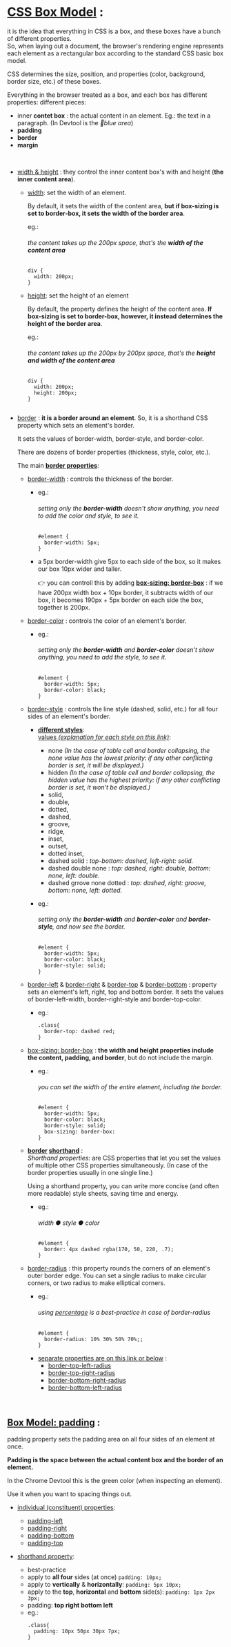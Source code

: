# [CSS Box Model](https://developer.mozilla.org/en-US/docs/Web/CSS/CSS_Box_Model) :
it is the idea that everything in CSS is a box, and these boxes have a bunch of different properties.  
So, when laying out a document, the browser's rendering engine represents each element as a rectangular box according to the standard CSS basic box model.   

CSS determines the size, position, and properties (color, background, border size, etc.) of these boxes.   

Everything in the browser treated as a box, and each box has different properties: different pieces:
  - inner __contet box__ : the actual content in an element. Eg.: the text in a paragraph. (In Devtool is the *🔵blue area*)
  - __padding__
  - __border__
  - __margin__

<br>

- [width & height](https://developer.mozilla.org/en-US/docs/Web/CSS/box-sizing) : they control the inner content box's with and height (**the inner content area**).
  -  [width](https://developer.mozilla.org/en-US/docs/Web/CSS/width): set the width of an element.    
  
      By default, it sets the width of the content area, **but if box-sizing is set to border-box, it sets the width of the border area**.

      eg.:
      ###### *the content takes up the 200px space, that's the __width of the content area__*
      ```
      div {
        width: 200px;
      }
      ```

  -  [height](https://developer.mozilla.org/en-US/docs/Web/CSS/height): set the height of an element   
  
      By default, the property defines the height of the content area. **If box-sizing is set to border-box, however, it instead determines the height of the border area**.

      eg.:
      ###### *the content takes up the 200px by 200px space, that's the __height and width of the content area__*
      ```
      div {
        width: 200px;
        height: 200px;
      }


- [border](https://developer.mozilla.org/en-US/docs/Web/CSS/border) : __it is a border around an element__. So, it is a shorthand CSS property which sets an element's border. 

  It sets the values of border-width, border-style, and border-color.  

  There are dozens of border properties (thickness, style, color, etc.).

  The main <u>**border properties**</u>:   
    - [border-width](https://developer.mozilla.org/en-US/docs/Web/CSS/border-width) : controls the thickness of the border.
      - eg.:
        ###### *setting only the __border-width__ doesn't show anything, you need to add the color and style, to see it.*
        ```
        #element {
          border-width: 5px;
        }
        ```
      - a 5px border-width give 5px to each side of the box, so it makes our box 10px wider and taller. 
      
         👉 you can controll this by adding [__box-sizing: border-box__](https://developer.mozilla.org/en-US/docs/Web/CSS/box-sizing#syntax) : if we have 200px width box + 10px border, it subtracts width of our box, it becomes 190px + 5px border on each side the box, together is 200px.

    - [border-color](https://developer.mozilla.org/en-US/docs/Web/CSS/border-color) :  controls the color of an element's border.
      - eg.:
        ###### *setting only the __border-width__ and __border-color__ doesn't show anything, you need to add the style, to see it.*
        ```
        #element {
          border-width: 5px;
          border-color: black;
        }
        ```
  
    - [border-style](https://developer.mozilla.org/en-US/docs/Web/CSS/border-style) :  controls the line style (dashed, solid, etc.) for all four sides of an element's border.
  
      - [__different styles__](https://developer.mozilla.org/en-US/docs/Web/CSS/border-style#syntax):   
      [values *(explanation for each style on this link)*](https://developer.mozilla.org/en-US/docs/Web/CSS/border-style#values):   
        -  none *(In the case of table cell and border collapsing, the none value has the lowest priority: if any other conflicting border is set, it will be displayed.)*    
        -  hidden *(In the case of table cell and border collapsing, the hidden value has the highest priority: if any other conflicting border is set, it won't be displayed.)*   
        -  solid,    
        -  double,    
        -  dotted,    
        -  dashed,        
        -  groove,    
        -  ridge,    
        -  inset,    
        -  outset,    
        -  dotted inset,    
        -  dashed solid : *top-bottom: dashed, left-right: solid.* 
        -  dashed double none : *top: dashed, right: double, bottom: none, left: double.*    
        -  dashed grrove none dotted : *top: dashed, right: groove, bottom: none, left: dotted.*
  
      - eg.:
        ###### *setting only the __border-width__ and __border-color__ and __border-style__, and now see the border.*
        ```
        #element {
          border-width: 5px;
          border-color: black;
          border-style: solid;
        }
        ```
  - [border-left](https://developer.mozilla.org/en-US/docs/Web/CSS/border-left) & [border-right](https://developer.mozilla.org/en-US/docs/Web/CSS/border-right) & [border-top](https://developer.mozilla.org/en-US/docs/Web/CSS/border-top) & [border-bottom](https://developer.mozilla.org/en-US/docs/Web/CSS/border-bottom) : property sets an element's left, right, top and bottom border. It sets the values of border-left-width, border-right-style and border-top-color.
    -  eg.:
        ```
        .class{
          border-top: dashed red;
        }
        ```

  - [box-sizing: border-box](https://developer.mozilla.org/en-US/docs/Web/CSS/box-sizing#syntax) : **the width and height properties include the content, padding, and border**, but do not include the margin. 

      - eg.:
        ######  *you can set the width of the entire element, including the border.*
        ```
        #element {
          border-width: 5px;
          border-color: black;
          border-style: solid;
          box-sizing: border-box:
        }
        ```
  - **[border](https://developer.mozilla.org/en-US/docs/Web/CSS/border)  [shorthand](https://developer.mozilla.org/en-US/docs/Web/CSS/Shorthand_properties)** :  
    *Shorthand properties:* are CSS properties that let you set the values of multiple other CSS properties simultaneously. (In case of the border properties usually in one single line.)

    Using a shorthand property, you can write more concise (and often more readable) style sheets, saving time and energy.

    - eg.:
      ###### *width ● style ● color*
      ```
      #element {
        border: 4px dashed rgba(170, 50, 220, .7);
      }
      ```
  - [border-radius](https://developer.mozilla.org/en-US/docs/Web/CSS/border-radius) : this property rounds the corners of an element's outer border edge. You can set a single radius to make circular corners, or two radius to make elliptical corners.
     - eg.:
        ###### *using [percentage](https://developer.mozilla.org/en-US/docs/Web/CSS/percentage) is a best-practice in case of border-radius*
        ```
        #element {
          border-radius: 10% 30% 50% 70%;;
        }
        ```
      - [separate properties are on this link or below](https://developer.mozilla.org/en-US/docs/Web/CSS/border-radius#constituent_properties) : 
        - [border-top-left-radius](https://developer.mozilla.org/en-US/docs/Web/CSS/border-top-left-radius)
        - [border-top-right-radius](https://developer.mozilla.org/en-US/docs/Web/CSS/border-top-right-radius)
        - [border-bottom-right-radius](https://developer.mozilla.org/en-US/docs/Web/CSS/border-bottom-right-radius)
        - [border-bottom-left-radius](https://developer.mozilla.org/en-US/docs/Web/CSS/border-bottom-left-radius)

<br>

## [Box Model: padding](https://developer.mozilla.org/en-US/docs/Web/CSS/padding) :    
padding property sets the padding area on all four sides of an element at once.

**Padding is the space between the actual content box and the border of an element.**

In the Chrome Devtool this is the green color (when inspecting an element).

Use it when you want to spacing things out.

- [individual (constituent) properties](https://developer.mozilla.org/en-US/docs/Web/CSS/padding#constituent_properties):
    - [padding-left](https://developer.mozilla.org/en-US/docs/Web/CSS/padding-left)
    - [padding-right](https://developer.mozilla.org/en-US/docs/Web/CSS/padding-right)
    - [padding-bottom](https://developer.mozilla.org/en-US/docs/Web/CSS/padding-bottom)
    - [padding-top](https://developer.mozilla.org/en-US/docs/Web/CSS/padding-top)
  
- [shorthand property](https://developer.mozilla.org/en-US/docs/Web/CSS/Shorthand_properties#margin_and_padding_properties):
    - best-practice 
    - apply to __all four__ sides (at once) `padding: 10px;`
    - apply to __vertically__ & __horizontally__: `padding: 5px 10px;`
    - apply to the __top__, __horizontal__ and __bottom__ side(s): `padding: 1px 2px 3px;`
    - padding: __top right bottom left__
    - eg.:
      ```
      .class{
        padding: 10px 50px 30px 7px;
      }
      ```
